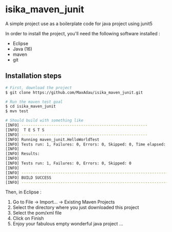 # isika_maven_junit
A simple project use as a boilerplate code for java project using junit5

In order to install the project, you'll need the following software installed :
- Eclipse
- Java (16)
- maven
- git

## Installation steps

```bash
# First, download the project
$ git clone https://github.com/MaxAdau/isika_maven_junit.git

# Run the maven test goal
$ cd isika_maven_junit
$ mvn test

# Should build with something like
[INFO] -------------------------------------------------------
[INFO]  T E S T S
[INFO] -------------------------------------------------------
[INFO] Running maven_junit.HelloWorldTest
[INFO] Tests run: 1, Failures: 0, Errors: 0, Skipped: 0, Time elapsed: 0.019 s - in maven_junit.HelloWorldTest
[INFO]
[INFO] Results:
[INFO]
[INFO] Tests run: 1, Failures: 0, Errors: 0, Skipped: 0
[INFO]
[INFO] ------------------------------------------------------------------------
[INFO] BUILD SUCCESS
[INFO] ------------------------------------------------------------------------
```

Then, in Eclipse :
1. Go to File -> Import... -> Existing Maven Projects
1. Select the directory where you just downloaded this project
1. Select the pom/xml file
1. Click on Finish
1. Enjoy your fabulous empty wonderful java project ...
